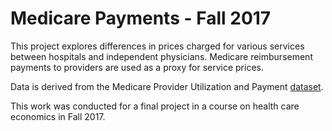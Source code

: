 # Medicare Payments - Fall 2017

This project explores differences in prices charged for various services between hospitals and independent physicians. Medicare reimbursement payments to providers are used as a proxy for service prices.  

Data is derived from the Medicare Provider Utilization and Payment [dataset](https://www.cms.gov/Research-Statistics-Data-and-Systems/Statistics-Trends-and-Reports/Medicare-Provider-Charge-Data/Physician-and-Other-Supplier).

This work was conducted for a final project in a course on health care economics in Fall 2017.
